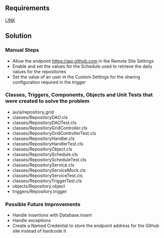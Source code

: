 ## Requirements

[LINK](Exercise.md)

## Solution

### Manual Steps

* Allow the endpoint https://api.github.com in the Remote Site Settings
* Enable and set the values for the Schedule used to retrieve the daily values for the repositories
* Set the value of an user in the Custom Settings for the sharing configuration required in the trigger

### Classes, Triggers, Components, Objects and Unit Tests that were created to solve the problem

* aura/repository_grid
* classes/RepositoryDAO.cls
* classes/RepositoryDAOTest.cls
* classes/RepositoryGridController.cls
* classes/RepositoryGridControllerTest.cls
* classes/RepositoryHandler.cls
* classes/RepositoryHandlerTest.cls
* classes/RepositoryObject.cls
* classes/RepositorySchedule.cls
* classes/RepositoryScheduleTest.cls
* classes/RepositoryService.cls
* classes/RepositoryServiceMock.cls
* classes/RepositoryServiceTest.cls
* classes/RepositoryTriggerTest.cls
* objects/Repository.object
* triggers/Repository.trigger

### Possible Future Improvements

* Handle insertions with Database.insert
* Handle exceptions
* Create a Named Credential to store the endpoint address for the Github site instead of hardcode it
